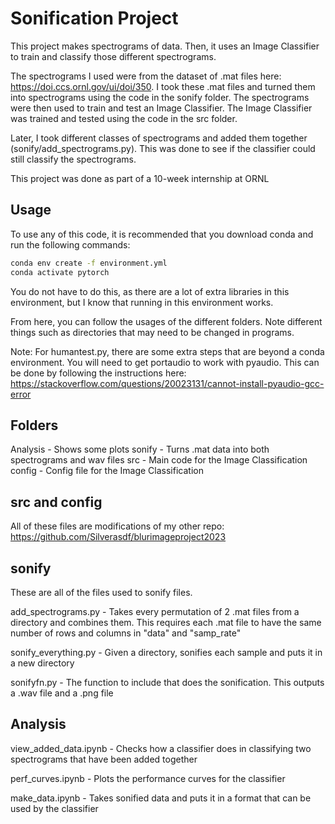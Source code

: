 # Sonification Project

This project makes spectrograms of data. Then, it uses an Image Classifier to train and classify those different spectrograms.

The spectrograms I used were from the dataset of .mat files here: <https://doi.ccs.ornl.gov/ui/doi/350>. I took
these .mat files and turned them into spectrograms using the code in the sonify folder. The spectrograms were then used to train and test an Image Classifier. The Image Classifier was trained and tested using the code in the src folder.

Later, I took different classes of spectrograms and added them together (sonify/add_spectrograms.py). This was done to see if the classifier could still classify the spectrograms.

This project was done as part of a 10-week internship at ORNL

## Usage

To use any of this code, it is recommended that you download conda and run the following commands:

```bash
conda env create -f environment.yml
conda activate pytorch
```

You do not have to do this, as there are a lot of extra libraries in this environment, but I know that running in this environment works.

From here, you can follow the usages of the different folders. Note different things such as directories that may need to be changed in programs.

Note: For humantest.py, there are some extra steps that are beyond a conda environment. You will need to get portaudio to work with pyaudio. This can be done by following the instructions here: <https://stackoverflow.com/questions/20023131/cannot-install-pyaudio-gcc-error>

## Folders

Analysis - Shows some plots
sonify - Turns .mat data into both spectrograms and wav files
src - Main code for the Image Classification
config - Config file for the Image Classification

## src and config

All of these files are modifications of my other repo: <https://github.com/Silverasdf/blurimageproject2023>

## sonify

These are all of the files used to sonify files.

add_spectrograms.py - Takes every permutation of 2 .mat files from a directory and combines them.
This requires each .mat file to have the same number of rows and columns in "data" and "samp_rate"

sonify_everything.py - Given a directory, sonifies each sample and puts it in a new directory

sonifyfn.py - The function to include that does the sonification. This outputs a .wav file and a .png file

## Analysis

view_added_data.ipynb - Checks how a classifier does in classifying two spectrograms that have been added together

perf_curves.ipynb - Plots the performance curves for the classifier

make_data.ipynb - Takes sonified data and puts it in a format that can be used by the classifier
